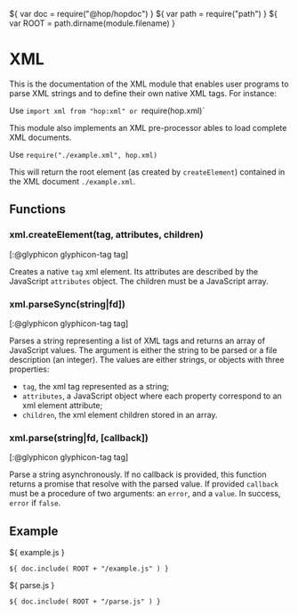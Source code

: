 ${ var doc = require("@hop/hopdoc") }
${ var path = require("path") }
${ var ROOT = path.dirname(module.filename) }

XML
===

This is the documentation of the XML module that enables user programs
to parse XML strings and to define their own native XML tags. For instance:

Use `import xml from "hop:xml" or `require(hop.xml)`

This module also implements an XML pre-processor ables to load complete
XML documents.

Use `require("./example.xml", hop.xml)`

This will return the root element (as created by `createElement`) contained
in the XML document `./example.xml`.


Functions
---------

### xml.createElement(tag, attributes, children) ###
[:@glyphicon glyphicon-tag tag]

Creates a native `tag` xml element. Its attributes are described
by the JavaScript `attributes` object. The children must be
a JavaScript array.


### xml.parseSync(string|fd]) ###
[:@glyphicon glyphicon-tag tag]

Parses a string representing a list of XML tags and returns an
array of JavaScript values. The argument is either the string to be parsed
or a file description (an integer). The values are either strings, or objects
with three properties:

  * `tag`, the xml tag represented as a string;
  * `attributes`, a JavaScript object where each property correspond to an
  xml element attribute;
  * `children`, the xml element children stored in an array.

### xml.parse(string|fd, [callback]) ###
[:@glyphicon glyphicon-tag tag]

Parse a string asynchronously. If no callback is provided, this function
returns a promise that resolve with the parsed value. If provided `callback`
must be a procedure of two arguments: an `error`, and a `value`. In success, 
`error` if `false`. 


Example
-------

${ <span class="label label-info">example.js</span> }

```hopscript
${ doc.include( ROOT + "/example.js" ) }
```

${ <span class="label label-info">parse.js</span> }

```hopscript
${ doc.include( ROOT + "/parse.js" ) }
```

